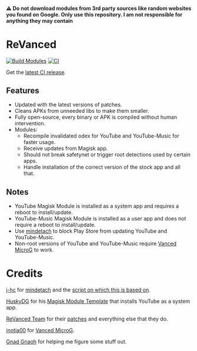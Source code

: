 #### ⚠️ Do not download modules from 3rd party sources like random websites you found on Google. Only use this repository. I am not responsible for anything they may contain

# ReVanced

[![Build Modules](https://github.com/NoName-exe/revanced/actions/workflows/build.yml/badge.svg)](https://github.com/NoName-exe/revanced/actions/workflows/build.yml)
[![CI](https://github.com/NoName-exe/revanced/actions/workflows/ci.yml/badge.svg?event=schedule)](https://github.com/NoName-exe/revanced/actions/workflows/ci.yml)

Get the [latest CI release](https://github.com/NoName-exe/revanced/releases/latest).

## Features

* Updated with the latest versions of patches.
* Cleans APKs from unneeded libs to make them smaller.
* Fully open-source, every binary or APK is compiled without human intervention.
* Modules:
  * Recompile invalidated odex for YouTube and YouTube-Music for faster usage.
  * Receive updates from Magisk app.
  * Should not break safetynet or trigger root detections used by certain apps.
  * Handle installation of the correct version of the stock app and all that.

## Notes

* YouTube Magisk Module is installed as a system app and requires a reboot to install/update.
* YouTube-Music Magisk Module is installed as a user app and does not require a reboot to install/update.
* Use [mindetach](https://github.com/j-hc/mindetach-magisk) to block Play Store from updating YouTube and YouTube-Music.
* Non-root versions of YouTube and YouTube-Music require [Vanced MicroG](https://github.com/inotia00/VancedMicroG/releases/latest) to work.

# Credits

[j-hc](https://github.com/j-hc) for [mindetach](https://github.com/j-hc/mindetach-magisk) and the [script on which this is based on](https://github.com/j-hc/revanced-magisk-module).

[HuskyDG](https://github.com/HuskyDG) for his [Magisk Module Template](https://github.com/HuskyDG/revanced-build-ci) that installs YouTube as a system app.

[ReVanced Team](https://github.com/revanced) for their [patches](https://github.com/revanced/revanced-patches) and everything else that they do.

[inotia00](https://github.com/inotia00) for [Vanced MicroG](https://github.com/inotia00/VancedMicroG).

[Gnad Gnaoh](https://github.com/gnadgnaoh) for helping me figure some stuff out.
